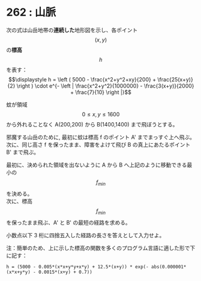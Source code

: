# 262 : 山脈

次の式は山岳地帯の**連続した**地形図を示し、各ポイント$$(x,y)$$の**標高**$$h$$を表す：\
$$\displaystyle h = \left ( 5000 - \frac{x^2+y^2+xy}{200} + \frac{25(x+y)}{2} \right ) \cdot e^{- \left | \frac{x^2+y^2}{1000000} - \frac{3(x+y)}{2000} + \frac{7}{10} \right |}$$

蚊が領域$$0 ≤ x,y ≤ 1600$$から外れることなく A(200,200) から B(1400,1400) まで飛ぼうとする。

邪魔する山岳のために, 最初に蚊は標高 f のポイント A' までまっすぐ上へ飛ぶ。次に、同じ高さ f を保ったまま、障害をよけて飛び B の真上にあたるポイント B' まで飛ぶ。

最初に、決められた領域を出ないように A から B へ上記のように移動できる最小の $$f_\textit{min}$$を決める。\
次に、標高$$f_\textit{min}$$を保ったまま飛ぶ、A' と B' の最短の経路を求める。

小数点以下 3 桁に四捨五入した経路の長さを答えとして入力せよ。

注：簡単のため、上に示した標高の関数を多くのプログラム言語に適した形で下に記す：

```
h = (5000 - 0.005*(x*x+y*y+x*y) + 12.5*(x+y)) * exp(- abs(0.000001*(x*x+y*y) - 0.0015*(x+y) + 0.7))
```

